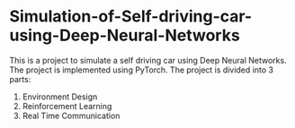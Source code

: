 # Simulation-of-Self-driving-car-using-Deep-Neural-Networks
This is a project to simulate a self driving car using Deep Neural Networks. The project is implemented using PyTorch. The project is divided into 3 parts:
1. Environment Design
2. Reinforcement Learning
3. Real Time Communication

